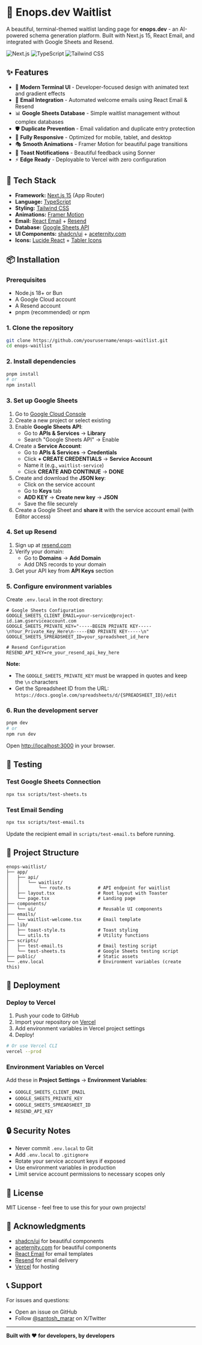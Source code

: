 # 🚀 Enops.dev Waitlist

A beautiful, terminal-themed waitlist landing page for **enops.dev** - an AI-powered schema generation platform. Built with Next.js 15, React Email, and integrated with Google Sheets and Resend.

![Next.js](https://img.shields.io/badge/Next.js-15-black?style=flat-square&logo=next.js)
![TypeScript](https://img.shields.io/badge/TypeScript-5-blue?style=flat-square&logo=typescript)
![Tailwind CSS](https://img.shields.io/badge/Tailwind-3-38bdf8?style=flat-square&logo=tailwind-css)

## ✨ Features

- 🎨 **Modern Terminal UI** - Developer-focused design with animated text and gradient effects
- 📧 **Email Integration** - Automated welcome emails using React Email & Resend
- 📊 **Google Sheets Database** - Simple waitlist management without complex databases
- 🛡️ **Duplicate Prevention** - Email validation and duplicate entry protection
- 📱 **Fully Responsive** - Optimized for mobile, tablet, and desktop
- 🎭 **Smooth Animations** - Framer Motion for beautiful page transitions
- 🍞 **Toast Notifications** - Beautiful feedback using Sonner
- ⚡ **Edge Ready** - Deployable to Vercel with zero configuration

## 🎯 Tech Stack

- **Framework:** [Next.js 15](https://nextjs.org/) (App Router)
- **Language:** [TypeScript](https://www.typescriptlang.org/)
- **Styling:** [Tailwind CSS](https://tailwindcss.com/)
- **Animations:** [Framer Motion](https://www.framer.com/motion/)
- **Email:** [React Email](https://react.email/) + [Resend](https://resend.com/)
- **Database:** [Google Sheets API](https://developers.google.com/sheets/api)
- **UI Components:** [shadcn/ui](https://ui.shadcn.com/) + [aceternity.com](https://ui.aceternity.com/)
- **Icons:** [Lucide React](https://lucide.dev/) + [Tabler Icons](https://tabler.io/icons)

## 📦 Installation

### Prerequisites

- Node.js 18+ or Bun
- A Google Cloud account
- A Resend account
- pnpm (recommended) or npm

### 1. Clone the repository

```bash
git clone https://github.com/yourusername/enops-waitlist.git
cd enops-waitlist
```

### 2. Install dependencies

```bash
pnpm install
# or
npm install
```

### 3. Set up Google Sheets

1. Go to [Google Cloud Console](https://console.cloud.google.com/)
2. Create a new project or select existing
3. Enable **Google Sheets API**:
   - Go to **APIs & Services** → **Library**
   - Search "Google Sheets API" → Enable
4. Create a **Service Account**:
   - Go to **APIs & Services** → **Credentials**
   - Click **+ CREATE CREDENTIALS** → **Service Account**
   - Name it (e.g., `waitlist-service`)
   - Click **CREATE AND CONTINUE** → **DONE**
5. Create and download the **JSON key**:
   - Click on the service account
   - Go to **Keys** tab
   - **ADD KEY** → **Create new key** → **JSON**
   - Save the file securely
6. Create a Google Sheet and **share it** with the service account email (with Editor access)

### 4. Set up Resend

1. Sign up at [resend.com](https://resend.com/)
2. Verify your domain:
   - Go to **Domains** → **Add Domain**
   - Add DNS records to your domain
3. Get your API key from **API Keys** section

### 5. Configure environment variables

Create `.env.local` in the root directory:

```env
# Google Sheets Configuration
GOOGLE_SHEETS_CLIENT_EMAIL=your-service@project-id.iam.gserviceaccount.com
GOOGLE_SHEETS_PRIVATE_KEY="-----BEGIN PRIVATE KEY-----\nYour_Private_Key_Here\n-----END PRIVATE KEY-----\n"
GOOGLE_SHEETS_SPREADSHEET_ID=your_spreadsheet_id_here

# Resend Configuration
RESEND_API_KEY=re_your_resend_api_key_here
```

**Note:** 
- The `GOOGLE_SHEETS_PRIVATE_KEY` must be wrapped in quotes and keep the `\n` characters
- Get the Spreadsheet ID from the URL: `https://docs.google.com/spreadsheets/d/{SPREADSHEET_ID}/edit`

### 6. Run the development server

```bash
pnpm dev
# or
npm run dev
```

Open [http://localhost:3000](http://localhost:3000) in your browser.

## 🧪 Testing

### Test Google Sheets Connection

```bash
npx tsx scripts/test-sheets.ts
```

### Test Email Sending

```bash
npx tsx scripts/test-email.ts
```

Update the recipient email in `scripts/test-email.ts` before running.

## 📁 Project Structure

```
enops-waitlist/
├── app/
│   ├── api/
│   │   └── waitlist/
│   │       └── route.ts          # API endpoint for waitlist
│   ├── layout.tsx                # Root layout with Toaster
│   └── page.tsx                  # Landing page
├── components/
│   └── ui/                       # Reusable UI components
├── emails/
│   └── waitlist-welcome.tsx      # Email template
├── lib/
│   ├── toast-style.ts            # Toast styling
│   └── utils.ts                  # Utility functions
├── scripts/
│   ├── test-email.ts             # Email testing script
│   └── test-sheets.ts            # Google Sheets testing script
├── public/                       # Static assets
└── .env.local                    # Environment variables (create this)
```

## 🚀 Deployment

### Deploy to Vercel

1. Push your code to GitHub
2. Import your repository on [Vercel](https://vercel.com/)
3. Add environment variables in Vercel project settings
4. Deploy!

```bash
# Or use Vercel CLI
vercel --prod
```

### Environment Variables on Vercel

Add these in **Project Settings** → **Environment Variables**:
- `GOOGLE_SHEETS_CLIENT_EMAIL`
- `GOOGLE_SHEETS_PRIVATE_KEY`
- `GOOGLE_SHEETS_SPREADSHEET_ID`
- `RESEND_API_KEY`

## 🔒 Security Notes

- Never commit `.env.local` to Git
- Add `.env.local` to `.gitignore`
- Rotate your service account keys if exposed
- Use environment variables in production
- Limit service account permissions to necessary scopes only

## 📝 License

MIT License - feel free to use this for your own projects!

## 🙏 Acknowledgments

- [shadcn/ui](https://ui.shadcn.com/) for beautiful components
- [aceternity.com](https://ui.aceternity.com/) for beautiful components
- [React Email](https://react.email/) for email templates
- [Resend](https://resend.com/) for email delivery
- [Vercel](https://vercel.com/) for hosting

## 📞 Support

For issues and questions:
- Open an issue on GitHub
- Follow [@santosh_marar](https://x.com/santosh_marar) on X/Twitter

---

**Built with ❤️ for developers, by developers**
